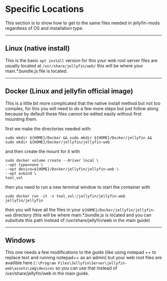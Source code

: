 # Specific Locations

This section is to show how to get to the same files needed in jellyfin-mods regardless of OS and installation type.

---

## Linux (native install)
This is the basic `apt install` version for this your web root server files are usually located at `/usr/share/jellyfin/web/` this will be where your main.*.bundle.js file is located.

--- 

## Docker (Linux and jellyfin official image)
This is a little bit more complicated that the native install method but not too complex, for this you will need to do a few more steps but just follow along because by default these files cannot be edited easily without first mounting them.

first we make the directories needed with:

`sudo mkdir ${HOME}/Docker && sudo mkdir ${HOME}/Docker/jellyfin && sudo mkdir ${HOME}/Docker/jellyfin/jellyfin-web`

and then create the mount for it with

````
sudo docker volume create --driver local \
--opt type=none \
--opt device=${HOME}/Docker/jellyfin/jellyfin-web \
--opt o=bind \
tool_vol
````

then you need to run a new terminal window to start the container with

`sudo docker run -it -v tool_vol:/jellyfin/jellyfin-web jellyfin/jellyfin`

then you will have all the files in your `${HOME}/Docker/jellyfin/jellyfin-web` directory (this will be where main.*.bundle.js is located and you can subsitute this path instead of /usr/share/jellyfin/web in the main guide)

---

## Windows

This one needs a few modifications to the guide (like using notepad ++ to replace text and running notepad++ as an admin) but your web root files are availible here `C:\Program Files\Jellyfin\Server\jellyfin-web\assets\img\devices` so you can use that instead of /usr/share/jellyfin/web in the main guide.
